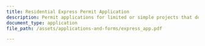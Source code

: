```yaml
---
title: Residential Express Permit Application
description: Permit applications for limited or simple projects that don’t add or remove square footage to a home. 
document_type: application
file_path: /assets/applications-and-forms/express_app.pdf

---
```

